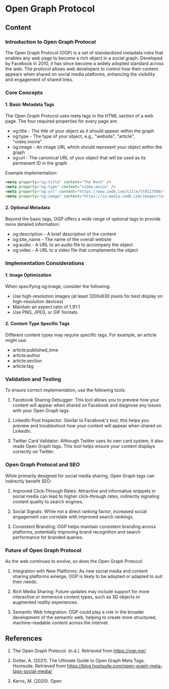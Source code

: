# Open Graph Protocol

## Content

### Introduction to Open Graph Protocol

The Open Graph Protocol (OGP) is a set of standardized metadata rules that enables any web page to become a rich object in a social graph. Developed by Facebook in 2010, it has since become a widely adopted standard across the web. The protocol allows web developers to control how their content appears when shared on social media platforms, enhancing the visibility and engagement of shared links.

### Core Concepts

#### 1. Basic Metadata Tags

The Open Graph Protocol uses meta tags in the HTML <head> section of a web page. The four required properties for every page are:

- og:title - The title of your object as it should appear within the graph
- og:type - The type of your object, e.g., "website", "article", "video.movie"
- og:image - An image URL which should represent your object within the graph
- og:url - The canonical URL of your object that will be used as its permanent ID in the graph

Example implementation:

```html
<meta property="og:title" content="The Rock" />
<meta property="og:type" content="video.movie" />
<meta property="og:url" content="https://www.imdb.com/title/tt0117500/" />
<meta property="og:image" content="https://ia.media-imdb.com/images/rock.jpg" />
```

#### 2. Optional Metadata

Beyond the basic tags, OGP offers a wide range of optional tags to provide more detailed information:

- og:description - A brief description of the content
- og:site_name - The name of the overall website
- og:audio - A URL to an audio file to accompany the object
- og:video - A URL to a video file that complements the object

### Implementation Considerations

#### 1. Image Optimization

When specifying og:image, consider the following:

- Use high-resolution images (at least 1200x630 pixels for best display on high-resolution devices)
- Maintain an aspect ratio of 1.91:1
- Use PNG, JPEG, or GIF formats

#### 2. Content Type Specific Tags

Different content types may require specific tags. For example, an article might use:

- article:published_time
- article:author
- article:section
- article:tag

### Validation and Testing

To ensure correct implementation, use the following tools:

1. Facebook Sharing Debugger: This tool allows you to preview how your content will appear when shared on Facebook and diagnose any issues with your Open Graph tags.

2. LinkedIn Post Inspector: Similar to Facebook's tool, this helps you preview and troubleshoot how your content will appear when shared on LinkedIn.

3. Twitter Card Validator: Although Twitter uses its own card system, it also reads Open Graph tags. This tool helps ensure your content displays correctly on Twitter.

### Open Graph Protocol and SEO

While primarily designed for social media sharing, Open Graph tags can indirectly benefit SEO:

1. Improved Click-Through Rates: Attractive and informative snippets in social media can lead to higher click-through rates, indirectly signaling content quality to search engines.

2. Social Signals: While not a direct ranking factor, increased social engagement can correlate with improved search rankings.

3. Consistent Branding: OGP helps maintain consistent branding across platforms, potentially improving brand recognition and search performance for branded queries.

### Future of Open Graph Protocol

As the web continues to evolve, so does the Open Graph Protocol:

1. Integration with New Platforms: As new social media and content sharing platforms emerge, OGP is likely to be adopted or adapted to suit their needs.

2. Rich Media Sharing: Future updates may include support for more interactive or immersive content types, such as 3D objects or augmented reality experiences.

3. Semantic Web Integration: OGP could play a role in the broader development of the semantic web, helping to create more structured, machine-readable content across the internet.

## References

1. The Open Graph Protocol. (n.d.). Retrieved from https://ogp.me/

2. Gotter, A. (2021). The Ultimate Guide to Open Graph Meta Tags. Hootsuite. Retrieved from https://blog.hootsuite.com/open-graph-meta-tags-social-media/

3. Kerns, M. (2020). Open